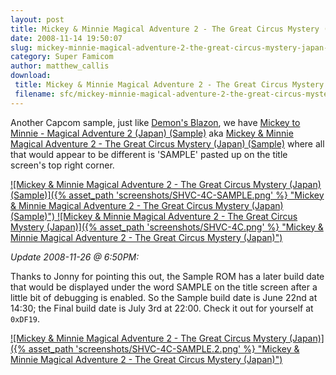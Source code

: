 ```yaml
---
layout: post
title: Mickey & Minnie Magical Adventure 2 - The Great Circus Mystery (Japan) (Sample)
date: 2008-11-14 19:50:07
slug: mickey-minnie-magical-adventure-2-the-great-circus-mystery-japan-sample
category: Super Famicom
author: matthew_callis
download:
 title: Mickey & Minnie Magical Adventure 2 - The Great Circus Mystery (Japan) (Sample)
 filename: sfc/mickey-minnie-magical-adventure-2-the-great-circus-mystery-japan-sample.7z
---
```


Another Capcom sample, just like [Demon's Blazon](/demons-blazon-makai-mura-monshou-hen-japan-sample/ "Demon's Blazon"), we have [Mickey to Minnie - Magical Adventure 2 (Japan) (Sample)](http://superfamicom.org/info/mickey-and-minnie-magical-adventure-2-the-great-circus-mystery/ "Mickey to Minnie - Magical Adventure 2 (Japan) (Sample)") aka [Mickey &amp; Minnie Magical Adventure 2 - The Great Circus Mystery (Japan) (Sample)](http://superfamicom.org/info/mickey-and-minnie-magical-adventure-2-the-great-circus-mystery/ "Mickey &amp; Minnie Magical Adventure 2 - The Great Circus Mystery (Japan) (Sample)") where all that would appear to be different is 'SAMPLE' pasted up on the title screen's top right corner.

[
![Mickey &amp; Minnie Magical Adventure 2 - The Great Circus Mystery (Japan) (Sample)]({% asset_path 'screenshots/SHVC-4C-SAMPLE.png' %} "Mickey &amp; Minnie Magical Adventure 2 - The Great Circus Mystery (Japan) (Sample)")
![Mickey &amp; Minnie Magical Adventure 2 - The Great Circus Mystery (Japan)]({% asset_path 'screenshots/SHVC-4C.png' %} "Mickey &amp; Minnie Magical Adventure 2 - The Great Circus Mystery (Japan)")
](http://superfamicom.org/info/mickey-and-minnie-magical-adventure-2-the-great-circus-mystery/ "Mickey &amp; Minnie Magical Adventure 2 - The Great Circus Mystery (Japan) (Sample)")

_Update 2008-11-26 @ 6:50PM:_

Thanks to Jonny for pointing this out, the Sample ROM has a later build date that would be displayed under the word SAMPLE on the title screen after a little bit of debugging is enabled. So the Sample build date is June 22nd at 14:30; the Final build date is July 3rd at 22:00. Check it out for yourself at `0xDF19`.

[
![Mickey &amp; Minnie Magical Adventure 2 - The Great Circus Mystery (Japan)]({% asset_path 'screenshots/SHVC-4C-SAMPLE.2.png' %} "Mickey &amp; Minnie Magical Adventure 2 - The Great Circus Mystery (Japan)")
](http://superfamicom.org/info/mickey-and-minnie-magical-adventure-2-the-great-circus-mystery/ "Mickey &amp; Minnie Magical Adventure 2 - The Great Circus Mystery (Japan) (Sample)")
